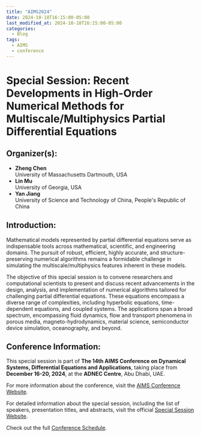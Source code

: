 ```yaml
---
title: "AIMS2024"
date: 2024-10-18T16:15:00-05:00
last_modified_at: 2024-10-18T16:15:00-05:00
categories:
  - Blog
tags:
  - AIMS
  - conference
---
```


# Special Session: Recent Developments in High-Order Numerical Methods for Multiscale/Multiphysics Partial Differential Equations

## Organizer(s):
- **Zheng Chen**  
  University of Massachusetts Dartmouth, USA
- **Lin Mu**  
  University of Georgia, USA
- **Yan Jiang**  
  University of Science and Technology of China, People's Republic of China

## Introduction:
Mathematical models represented by partial differential equations serve as indispensable tools across mathematical, scientific, and engineering domains. The pursuit of robust, efficient, highly accurate, and structure-preserving numerical algorithms remains a formidable challenge in simulating the multiscale/multiphysics features inherent in these models. 

The objective of this special session is to convene researchers and computational scientists to present and discuss recent advancements in the design, analysis, and implementation of numerical algorithms tailored for challenging partial differential equations. These equations encompass a diverse range of complexities, including hyperbolic equations, time-dependent equations, and coupled systems. 
The applications span a broad spectrum, encompassing fluid dynamics, flow and transport phenomena in porous media, magneto-hydrodynamics, material science, semiconductor device simulation, oceanography, and beyond.

## Conference Information:
This special session is part of **The 14th AIMS Conference on Dynamical Systems, Differential Equations and Applications**, taking place from **December 16-20, 2024**, at the **ADNEC Centre**, Abu Dhabi, UAE. 

For more information about the conference, visit the [AIMS Conference Website](https://www.aimsconference.org/conferences/2024/index.html).

For detailed information about the special session, including the list of speakers, presentation titles, and abstracts, visit the official [Special Session Website](https://aimsconference.org/AIMS-Conference/conf-reg2024/ss/changeApp12.php?ssid=104).

Check out the full [Conference Schedule](https://www.aimsconference.org/conferences/2024/2024_schedule.html).
